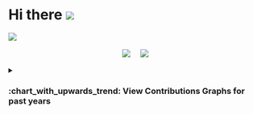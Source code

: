 # Hi there <img src="https://github.com/sandip-rai/sandip-rai/assets/35808377/e80c0435-8f2a-4bde-9b59-bee5076da735" width="40px">

<!-- Typing SVG -->
<picture>
  <source
    srcset="https://readme-typing-svg.demolab.com?font=Major+Mono+Display&pause=1000&color=16FD23&width=700&height=60&lines=I+am+Sandip.;A+Software+Engineer+building+Data+Solutions!"
    media="(prefers-color-scheme: dark)"
  />
  <source
    srcset="https://readme-typing-svg.demolab.com?font=Major+Mono+Display&pause=1000&color=000000&width=700&height=60&lines=I+am+Sandip.;A+Software+Engineer+building+Data+Solutions!"
    media="(prefers-color-scheme: light), (prefers-color-scheme: no-preference)"
  />
  <img src="https://readme-typing-svg.demolab.com?font=Major+Mono+Display&pause=1000&color=000000&width=700&height=60&lines=I+am+Sandip.;A+Software+Engineer+building+Data+Solutions!"
  />
</picture>

<!-- GitHub Stats -->
<div align="center">
  <p float="left">
    <picture>
      <source 
        srcset="https://github-readme-stats-git-master-sandiprais-projects.vercel.app/api?username=sandip-rai&show_icons=true&rank_icon=github&theme=vue-dark&PAT_1&card_width=495"
        media="(prefers-color-scheme: dark)"
        width="400"
      />
      <source
        srcset="https://github-readme-stats-git-master-sandiprais-projects.vercel.app/api?username=sandip-rai&show_icons=true&rank_icon=github&theme=vue&PAT_1&card_width=495"
        media="(prefers-color-scheme: light)"
        width="400"
      />
      <img 
        src="https://github-readme-stats-git-master-sandiprais-projects.vercel.app/api?username=sandip-rai&show_icons=true&rank_icon=github&theme=vue&PAT_1&card_width=495" 
        width="400"
      />
    </picture>
    &nbsp;&nbsp;&nbsp;
    <!-- GitHub Streak -->
    <picture>
      <source 
        srcset="https://streak-stats.demolab.com?user=sandip-rai&theme=whatsapp-dark2&short_numbers=true&mode=weekly&exclude_days=Sun%2CSat&card_width=495"
        media="(prefers-color-scheme: dark)"
        width="400"
      />
      <source
        srcset="https://streak-stats.demolab.com?user=sandip-rai&theme=whatsapp-light2&short_numbers=true&mode=weekly&exclude_days=Sun%2CSat&card_width=495"
        media="(prefers-color-scheme: light)"
        width="400"
      />
      <img 
        src="https://streak-stats.demolab.com?user=sandip-rai&theme=whatsapp-light2&short_numbers=true&mode=weekly&exclude_days=Sun%2CSat&card_width=495"
        width="400"
      />
    </picture>
  </p>
</div>


<details>
  <summary> <h3> :chart_with_upwards_trend: View Contributions Graphs for past years </h3> </summary>

  <img src="/contribution_graphs/sandip-rai-github-contributions-to-april-2024.png">
  
</details>

<!-- <a href = "https://www.github.com/sandip-rai"> <img height="180em" src="https://github-readme-stats-sandip-rai.vercel.app/api?username=sandip-rai&show_icons=true&theme=vue&hide_border=true&PAT_1"  /> </a>  -->
<!-- <a href = "https://www.github.com/sandip-rai"> <img height="180em" src="https://github-readme-stats-sandip-rai.vercel.app/api/top-langs?username=sandip-rai&hide=php&layout=compact&show_icons=true&theme=vue&PAT_1"  /> </a> | -->


<!--
![Sandip's github stats](https://github-readme-stats.vercel.app/api?username=sandip-rai&show_icons=true&count_private=true&theme=vue)
[![Top Langs](https://github-readme-stats.vercel.app/api/top-langs/?username=sandip-rai&hide=php&layout=default&theme=vue)]
-->
<!--
**sandip-rai/sandip-rai** is a ✨ _special_ ✨ repository because its `README.md` (this file) appears on your GitHub profile.

Here are some ideas to get you started:

- 🔭 I’m currently working on ...
- 🌱 I’m currently learning ...
- 👯 I’m looking to collaborate on ...
- 🤔 I’m looking for help with ...
- 💬 Ask me about ...
- 📫 How to reach me: ...
- 😄 Pronouns: ...
- ⚡ Fun fact: ...
-->
